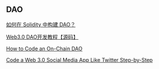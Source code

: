 ## DAO

[如何在 Solidity 中构建 DAO？](https://learnblockchain.cn/article/3997)

[Web3.0 DAO开发教程【源码】](http://blog.hubwiz.com/2022/07/31/web3-dao-dev-tutorial/)

[How to Code an On-Chain DAO](https://betterprogramming.pub/how-to-code-an-on-chain-dao-e525e13a57be)

[Code a Web 3.0 Social Media App Like Twitter Step-by-Step](https://www.youtube.com/watch?v=xDDV-ddhr1M&t=154s)
